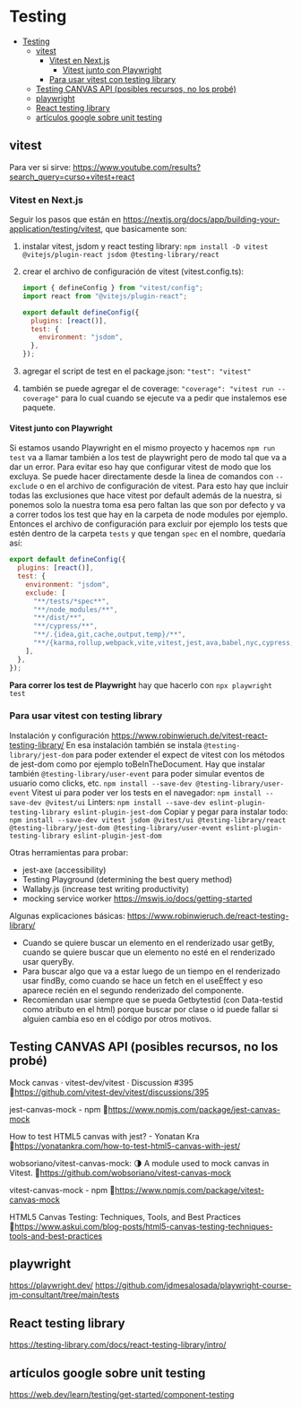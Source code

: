 # Testing

- [Testing](#testing)
  - [vitest](#vitest)
    - [Vitest en Next.js](#vitest-en-nextjs)
      - [Vitest junto con Playwright](#vitest-junto-con-playwright)
    - [Para usar vitest con testing library](#para-usar-vitest-con-testing-library)
  - [Testing CANVAS API (posibles recursos, no los probé)](#testing-canvas-api-posibles-recursos-no-los-probé)
  - [playwright](#playwright)
  - [React testing library](#react-testing-library)
  - [artículos google sobre unit testing](#artículos-google-sobre-unit-testing)

## vitest

Para ver si sirve:
<https://www.youtube.com/results?search_query=curso+vitest+react>

### Vitest en Next.js

Seguir los pasos que están en <https://nextjs.org/docs/app/building-your-application/testing/vitest>, que basicamente son:

1. instalar vitest, jsdom y react testing library: `npm install -D vitest @vitejs/plugin-react jsdom @testing-library/react`
2. crear el archivo de configuración de vitest (vitest.config.ts):

   ```js
   import { defineConfig } from "vitest/config";
   import react from "@vitejs/plugin-react";

   export default defineConfig({
     plugins: [react()],
     test: {
       environment: "jsdom",
     },
   });
   ```

3. agregar el script de test en el package.json: `"test": "vitest"`
4. también se puede agregar el de coverage: `"coverage": "vitest run --coverage"` para lo cual cuando se ejecute va a pedir que instalemos ese paquete.

#### Vitest junto con Playwright

Si estamos usando Playwright en el mismo proyecto y hacemos `npm run test` va a llamar también a los test de playwright pero de modo tal que va a dar un error. Para evitar eso hay que configurar vitest de modo que los excluya. Se puede hacer directamente desde la linea de comandos con `--exclude` o en el archivo de configuración de vitest. Para esto hay que incluir todas las exclusiones que hace vitest por default además de la nuestra, si ponemos solo la nuestra toma esa pero faltan las que son por defecto y va a correr todos los test que hay en la carpeta de node modules por ejemplo. Entonces el archivo de configuración para excluir por ejemplo los tests que estén dentro de la carpeta `tests` y que tengan `spec` en el nombre, quedaría así:

```js
export default defineConfig({
  plugins: [react()],
  test: {
    environment: "jsdom",
    exclude: [
      "**/tests/*spec**",
      "**/node_modules/**",
      "**/dist/**",
      "**/cypress/**",
      "**/.{idea,git,cache,output,temp}/**",
      "**/{karma,rollup,webpack,vite,vitest,jest,ava,babel,nyc,cypress,tsup,build}.config.*",
    ],
  },
});
```

**Para correr los test de Playwright** hay que hacerlo con `npx playwright test`

### Para usar vitest con testing library

Instalación y configuración <https://www.robinwieruch.de/vitest-react-testing-library/>
En esa instalación también se instala `@testing-library/jest-dom` para poder extender el expect de vitest con los métodos de jest-dom como por ejemplo toBeInTheDocument.
Hay que instalar también `@testing-library/user-event` para poder simular eventos de usuario como clicks, etc. `npm install --save-dev @testing-library/user-event`
Vitest ui para poder ver los tests en el navegador: `npm install --save-dev @vitest/ui`
Linters: `npm install --save-dev eslint-plugin-testing-library eslint-plugin-jest-dom`
Copiar y pegar para instalar todo:
`npm install --save-dev vitest jsdom @vitest/ui @testing-library/react @testing-library/jest-dom @testing-library/user-event eslint-plugin-testing-library eslint-plugin-jest-dom`

Otras herramientas para probar:

- jest-axe (accessibility)
- Testing Playground (determining the best query method)
- Wallaby.js (increase test writing productivity)
- mocking service worker <https://mswjs.io/docs/getting-started>

Algunas explicaciones básicas: <https://www.robinwieruch.de/react-testing-library/>

- Cuando se quiere buscar un elemento en el renderizado usar getBy, cuando se quiere buscar que un elemento no esté en el renderizado usar queryBy.
- Para buscar algo que va a estar luego de un tiempo en el renderizado usar findBy, como cuando se hace un fetch en el useEffect y eso aparece recién en el segundo renderizado del componente.
- Recomiendan usar siempre que se pueda Getbytestid (con Data-testid como atributo en el html) porque buscar por clase o id puede fallar si alguien cambia eso en el código por otros motivos.

## Testing CANVAS API (posibles recursos, no los probé)

Mock canvas · vitest-dev/vitest · Discussion #395
🔹<https://github.com/vitest-dev/vitest/discussions/395>

jest-canvas-mock - npm
🔹<https://www.npmjs.com/package/jest-canvas-mock>

How to test HTML5 canvas with jest? - Yonatan Kra
🔹<https://yonatankra.com/how-to-test-html5-canvas-with-jest/>

wobsoriano/vitest-canvas-mock: 🌗 A module used to mock canvas in Vitest.
🔹<https://github.com/wobsoriano/vitest-canvas-mock>

vitest-canvas-mock - npm
🔹<https://www.npmjs.com/package/vitest-canvas-mock>

HTML5 Canvas Testing: Techniques, Tools, and Best Practices
🔹<https://www.askui.com/blog-posts/html5-canvas-testing-techniques-tools-and-best-practices>

## playwright

<https://playwright.dev/>
<https://github.com/jdmesalosada/playwright-course-jm-consultant/tree/main/tests>

## React testing library

<https://testing-library.com/docs/react-testing-library/intro/>

## artículos google sobre unit testing

<https://web.dev/learn/testing/get-started/component-testing>
